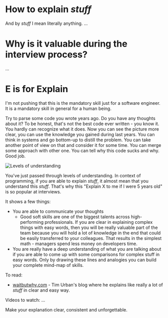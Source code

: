 # How to explain _stuff_
And by _stuff_ I mean literally anything. 
...

# Why is it valuable during the interview process?

...

# E is for Explain
I'm not pushing that this is the mandatory skill just for a software engineer. It is a mandatory skill in general for a human being. 

Try to parse some code you wrote years ago. Do you have any thoughts about it?
To be honest, that's not the best code ever written - you know it. You hardly can recognize what it does.
Now you can see the picture more clear, you can use the knowledge you gained during last years. You can think in systems and go bottom-up to distill the problem. You can take another point of view on that and consider it for some time. You can merge some approach with other one. You can tell why this code sucks and why. Good job. 

![Levels of understanding](https://www.psia-nw.org/wp-content/uploads/Blooms_Taxonomy.jpg)

You've just passed through levels of understanding. In context of programming, if you are able to explain _stuff_, it almost mean that you understand this _stuff_. That's why this "Explain X to me if I were 5 years old" is so popular at interviews. 

It shows a few things:
* You are able to communicate your thoughts
  * Good soft skills are one of the biggest talents across high-performing professionals. If you are clear in explaining complex things with easy words, then you will be really valuable part of the team because you will hold a lot of knowledge in the end that could be easily transferred to your colleagues. That results in the simplest math - managers spend less money on developers time. 
 * You are really have a deep understanding of what you are talking about if you are able to come up with some comparisons for complex stuff in easy words. Only by drawing these lines and analogies you can build your complete mind-map of skills. 



To read:
* [waitbutwhy.com](https://waitbutwhy.com/) - Tim Urban's blog where he explains like really a lot of _stuff_ in clear and easy way. 

Videos to watch:
...


Make your explanation clear, consistent and unforgettable.